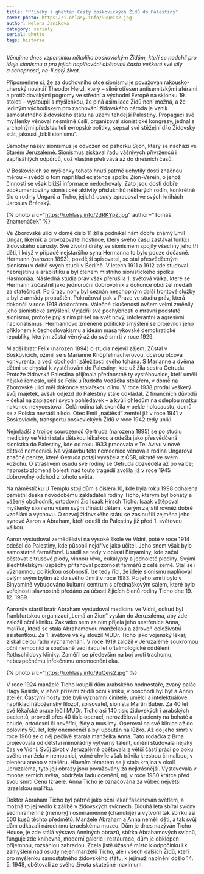 ```yaml
---
title: "Příběhy z ghetta: Cesty boskovických Židů do Palestiny"
cover-photo: https://i.ohlasy.info/9uQeis2.jpg
author: Helena Janíková
category: seriály
serial: ghetto
tags: historie
---
```


*Věnujme dnes vzpomínku několika boskovickým Židům, kteří se nadchli pro ideje sionismu a pro jejich naplňování obětovali často veškeré své síly a schopnosti, ne-li celý život.*

Připomeňme si, že za duchovního otce sionismu je považován rakousko-uherský novinář Theodor Herzl, který – silně otřesen antisemitskými aférami a protižidovskými pogromy ve střední a východní Evropě na sklonku 19. století – vystoupil s myšlenkou, že plná asimilace Židů není možná, a že jediným východiskem pro zachování židovského národa je vznik samostatného židovského státu na území tehdejší Palestiny. Propagaci své myšlenky věnoval nesmírné úsilí, organizoval sionistické kongresy, jednal s vrcholnými představiteli evropské politiky, sepsal své stěžejní dílo Židovský stát, jakousi „bibli sionismu“. 

Samotný název sionismus je odvozen od pahorku Sijon, který se nachází ve Starém Jeruzalémě. Sionismus získával řadu vášnivých přívrženců i zapřisáhlých odpůrců, což vlastně přetrvává až do dnešních časů.

V Boskovicích se myšlenky tohoto hnutí patrně uchytily dosti značnou měrou – svědčí o tom například existence spolku Zion-Verein, o jehož činnosti se však bližší informace nedochovaly. Zato jsou dosti dobře zdokumentovány sionistické aktivity příslušníků některých rodin, konkrétně šlo o rodiny Ungarů a Ticho, jejichž osudy zpracoval ve svých knihách Jaroslav Bránský.

{% photo src="https://i.ohlasy.info/2dRKYpZ.jpg" author="Tomáš Znamenáček" %}

Ve Zborovské ulici v domě číslo 11 žil a podnikal nám dobře známý Emil Ungar, likérník a provozovatel hostince, který svého času zastával funkci židovského starosty. Své životní dráhy se sionismem spojily všechny jeho tři děti, i když v případě nejstaršího syna Hermanna to bylo pouze dočasně. Hermann (narozen 1893), pozdější spisovatel, se stal přesvědčeným sionistou v době svých studií v Berlíně. V letech 1911 a 1912 zde studoval hebrejštinu a arabistiku a byl členem místního sionistického spolku Hasmonäa. Následná studia práv však přerušila 1. světová válka, které se Hermann zúčastnil jako jednoroční dobrovolník a dokonce obdržel medaili za statečnost. Po úrazu nohy byl seznán neschopným další frontové služby a byl z armády propuštěn. Pokračoval pak v Praze ve studiu práv, která dokončil v roce 1918 doktorátem. Válečné zkušenosti ovšem velmi změnily jeho sionistické smýšlení. Vyjádřil své pochybnosti o mravní podstatě sionismu, protože prý s ním přišel na svět nový, intolerantní a agresivní nacionalismus. Hermannovo změněné politické smýšlení se projevilo i jeho příklonem k čechoslovakismu a ideám masarykovské demokratické republiky, kterým zůstal věrný až do své smrti v roce 1929.

Mladší bratr Felix (narozen 1894) o studia nejevil zájem. Zůstal v Boskovicích, oženil se s Marianne Knöpfelmacherovou, dcerou otcova konkurenta, a vedl obchodní záležitosti svého tchána. S Marianne a dvěma dětmi se chystal k vystěhování do Palestiny, kde už žila sestra Getruda. Protože židovská Palestina přijímala přednostně ty vystěhovalce, kteří uměli nějaké řemeslo, učil se Felix u Rudolfa Vodáčka stolařem, v domě na Zborovské ulici měl dokonce stolařskou dílnu. V roce 1938 prodal veškerý svůj majetek, avšak odjezd do Palestiny stále odkládal. Z finančních důvodů – čekal na zaplacení svých pohledávek – a kvůli ohledům na osleplou matku nakonec nevycestoval. Celá rodina tak skončila v pekle holocaustu, domů se z Polska nevrátil nikdo. Otec Emil „naštěstí“ zemřel již v roce 1941 v Boskovicích, transportu boskovických Židů v roce 1942 tedy unikl.

Nejmladší z trojice sourozenců Gertruda (narozena 1895) se po studiu medicíny ve Vídni stala dětskou lékařkou a odešla jako přesvědčená sionistka do Palestiny, kde od roku 1933 pracovala v Tel Avivu v nové dětské nemocnici. Na výstavbu této nemocnice věnovala rodina Ungarova značné peníze, které Getruda potají vyvážela z ČSR, ukryté ve svém kožichu. O strašlivém osudu své rodiny se Getruda dozvěděla až po válce; naprosto zlomená bolestí nad touto tragédií zvolila již v roce 1945 dobrovolný odchod z tohoto světa.

Na náměstíčku U Templu stojí dům s číslem 10, kde byla roku 1998 odhalena pamětní deska novodobému zakladateli rodiny Ticho, kterým byl bohatý a vážený obchodník, ortodoxní Žid Isaak Hirsch Ticho. Isaak vštěpoval myšlenky sionismu všem svým třinácti dětem, kterým zajistil rovněž dobré vzdělání a výchovu. O rozvoj židovského státu se zasloužili zejména jeho synové Aaron a Abraham, kteří odešli do Palestiny již před 1. světovou válkou.

Aaron vystudoval zemědělství na vysoké škole ve Vídni, poté v roce 1914 odešel do Palestiny, kde působil nejdříve jako učitel. Jeho snem však bylo samostatné farmářství. Usadil se tedy v oblasti Binyaminy, kde začal pěstovat citrusové plody, vinnou révu, eukalypty a jednoleté plodiny. Svými šlechtitelskými úspěchy přitahoval pozornost farmářů z celé země. Stal se i významnou politickou osobností, lze tedy říci, že ideje sionismu naplňoval celým svým bytím až do svého úmrtí v roce 1983. Po jeho smrti bylo v Binyamině vybudováno kulturní centrum s přednáškovým sálem, které bylo veřejnosti slavnostně předáno za účasti žijících členů rodiny Ticho dne 19. 12. 1989.

Aaronův starší bratr Abraham vystudoval medicínu ve Vídni, odkud byl frankfurtskou organizací „Lemá an Zion“ vyslán do Jeruzaléma, aby zde založil oční kliniku. Zakrátko sem za ním přijela jeho sestřenice Anna, malířka, která se stala Abrahamovou manželkou a zároveň celoživotní asistentkou. Za 1. světové války sloužil MUDr. Ticho jako vojenský lékař, získal celou řadu vyznamenání. V roce 1919 založil v Jeruzalémě soukromou oční nemocnici a současně vedl řadu let oftalmologické oddělení Rothschildovy kliniky. Zaměřil se především na boj proti trachomu, nebezpečnému infekčnímu onemocnění oka.

{% photo src="https://i.ohlasy.info/9uQeis2.jpg" %}

V roce 1924 manželé Ticho koupili dům arabského hodnostáře, zvaný palác Hagy Rašída, v jehož přízemí zřídili oční kliniku, v poschodí byl byt a Annin ateliér. Častými hosty zde byli významní činitelé, umělci a intelektuálové, například náboženský filozof, spisovatel, sionista Martin Buber. Za 40 let své lékařské praxe léčil MUDr. Ticho asi 140 tisíc židovských i arabských pacientů, provedl přes 40 tisíc operací, nerozděloval pacienty na bohaté a chudé, ortodoxní či nevěřící, židy a muslimy. Operoval na své klinice až do poloviny 50. let, kdy onemocněl a byl upoután na lůžko. Až do jeho smrti v roce 1960 se o něj pečlivě starala manželka Anna. Tato rodačka z Brna projevovala od dětství mimořádný výtvarný talent, umění studovala nějaký čas ve Vídni. Svůj život v Jeruzalémě obětovala z větší části práci po boku svého manžela v nemocnici, volné chvíle však trávila kresbou či malbou, v plenéru anebo v ateliéru. Hlavním tématem se jí stala krajina v okolí Jeruzaléma, tyto její obrazy jsou považovány za nejkrásnější. Vystavovala v mnoha zemích světa, obdržela řadu ocenění, mj. v roce 1980 krátce před svou smrtí Cenu Izraele. Anna Ticho je označována za vůbec největší izraelskou malířku.

Doktor Abraham Ticho byl patrně jako oční lékař fascinován světlem, a možná to jej vedlo k zálibě v židovských svícnech. Dlouhá léta sbíral svícny sedmiramenné (menory) i osmiramenné (chanukije) a vytvořil tak sbírku asi 500 kusů těchto předmětů. Manželé Abraham a Anna neměli děti, a tak svůj dům odkázali národnímu izraelskému muzeu. Dům je dnes nazýván Ticho House, je zde stálá výstava Anniných obrazů, sbírka Abrahamových svícnů, funguje zde knihovna, moderní galerie i restaurace, dům je obklopen příjemnou, rozsáhlou zahradou. Zcela jistě úžasné místo k odpočinku i k zamyšlení nad osudy nejen manželů Ticho, ale i všech dalších Židů, kteří pro myšlenku samostatného židovského státu, k jejímuž naplnění došlo 14. 5. 1948, obětovali ze svého života skutečné maximum.
